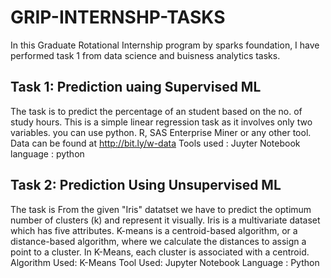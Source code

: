 # GRIP-INTERNSHP-TASKS
In this Graduate Rotational Internship program by sparks foundation, I have performed task 1 from data science and buisness analytics tasks.
## Task 1: Prediction uaing Supervised ML
The task is to predict the percentage of an student based on the no. of study hours.
This is a simple linear regression task as it involves only two variables.
you can use python. R, SAS Enterprise Miner or any other tool.
Data can be found at http://bit.ly/w-data
Tools used : Juyter Notebook
language : python
## Task 2: Prediction Using Unsupervised ML
The task is From the given "Iris" datatset we have to predict the optimum number of clusters (k) and represent it visually.
Iris is a multivariate dataset which has five attributes. 
K-means is a centroid-based algorithm, or a distance-based algorithm, where we calculate the distances to assign a point to a cluster. In K-Means, each cluster is associated with a centroid.
Algorithm Used: K-Means 
Tool Used: Jupyter Notebook
Language : Python
